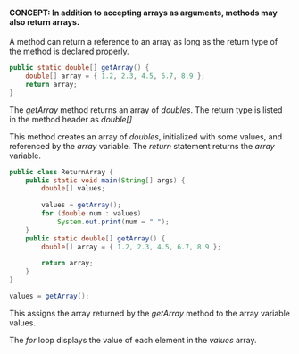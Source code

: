 #### CONCEPT: In addition to accepting arrays as arguments, methods may also return arrays.

A method can return a reference to an array as long as the return type of the method is declared properly.
``` java
public static double[] getArray() {
	double[] array = { 1.2, 2.3, 4.5, 6.7, 8.9 };
	return array;
}
```

The *getArray* method returns an array of *doubles*. The return type is listed in the method header as *double[]* 

This method creates an array of *doubles*, initialized with some values, and referenced by the *array* variable. The *return* statement returns the *array* variable. 

``` java
public class ReturnArray {
	public static void main(String[] args) {
		double[] values;
		
		values = getArray();
		for (double num : values)
			System.out.print(num = " ");
	}
	public static double[] getArray() {
		double[] array = { 1.2, 2.3, 4.5, 6.7, 8.9 };
		
		return array;
	}
}
```

``` java
values = getArray();
```
This assigns the array returned by the *getArray* method to the array variable values.

The *for* loop displays the value of each element in the *values* array.
